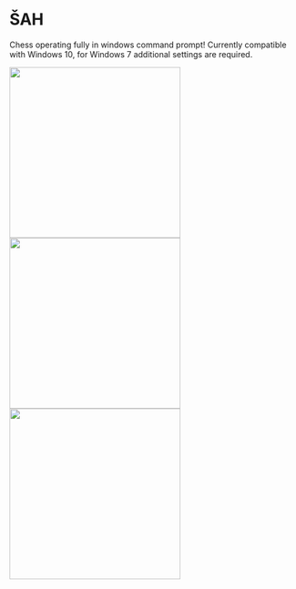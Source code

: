 # ŠAH

Chess operating fully in windows command prompt!
Currently compatible with Windows 10, for Windows 7 additional settings are required.

<img src="https://user-images.githubusercontent.com/40437358/115221734-45ef7d00-a10a-11eb-90d5-61e8d60aa680.png" width="300" height="300" /> <img src="https://user-images.githubusercontent.com/40437358/115222447-02e1d980-a10b-11eb-853d-3e1ee4de43ed.png" width="300" height="300" /> <img src="https://user-images.githubusercontent.com/40437358/115222388-f52c5400-a10a-11eb-8060-733e967e03d8.png" width="300" height="300" />
